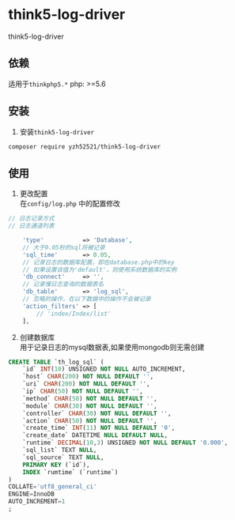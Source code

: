 # think5-log-driver
think5-log-driver

## 依赖
适用于`thinkphp5.*`
php: >=5.6

## 安装 
1. 安装`think5-log-driver`
```sh
composer require yzh52521/think5-log-driver
```

## 使用
1. 更改配置  
在`config/log.php` 中的配置修改
```php
// 日志记录方式
// 日志通道列表

    'type'           => 'Database',
    // 大于0.05秒的sql将被记录
    'sql_time'       => 0.05,
    // 记录日志的数据库配置，即在database.php中的key
    // 如果设置该值为'default'，则使用系统数据库的实例
    'db_connect'     => '',
    // 记录慢日志查询的数据表名
    'db_table'       => 'log_sql',
    // 忽略的操作，在以下数据中的操作不会被记录
    'action_filters' => [
        // 'index/Index/list'
    ],
```

2. 创建数据库  
用于记录日志的mysql数据表,如果使用mongodb则无需创建
```sql
CREATE TABLE `th_log_sql` (
	`id` INT(10) UNSIGNED NOT NULL AUTO_INCREMENT,
	`host` CHAR(200) NOT NULL DEFAULT '',
	`uri` CHAR(200) NOT NULL DEFAULT '',
	`ip` CHAR(50) NOT NULL DEFAULT '',
	`method` CHAR(50) NOT NULL DEFAULT '',
	`module` CHAR(30) NOT NULL DEFAULT '',
	`controller` CHAR(30) NOT NULL DEFAULT '',
	`action` CHAR(50) NOT NULL DEFAULT '',
	`create_time` INT(11) NOT NULL DEFAULT '0',
	`create_date` DATETIME NULL DEFAULT NULL,
	`runtime` DECIMAL(10,3) UNSIGNED NOT NULL DEFAULT '0.000',
	`sql_list` TEXT NULL,
	`sql_source` TEXT NULL,
	PRIMARY KEY (`id`),
	INDEX `rumtime` (`runtime`)
)
COLLATE='utf8_general_ci'
ENGINE=InnoDB
AUTO_INCREMENT=1
;
```

